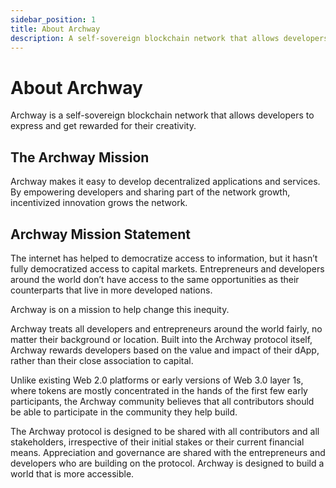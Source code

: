 ```yaml
---
sidebar_position: 1
title: About Archway
description: A self-sovereign blockchain network that allows developers to express and get rewarded for their creativity.
---
```


# About Archway

Archway is a self-sovereign blockchain network that allows developers to express and get rewarded for their creativity.

## The Archway Mission

Archway makes it easy to develop decentralized applications and services. By empowering developers and sharing part of the network growth, incentivized innovation grows the network.

## Archway Mission Statement

The internet has helped to democratize access to information, but it hasn’t fully democratized access to capital markets. Entrepreneurs and developers around the world don’t have access to the same opportunities as their counterparts that live in more developed nations. 

Archway is on a mission to help change this inequity. 

Archway treats all developers and entrepreneurs around the world fairly, no matter their background or location. Built into the Archway protocol itself, Archway rewards developers based on the value and impact of their dApp, rather than their close association to capital.

Unlike existing Web 2.0 platforms or early versions of Web 3.0 layer 1s, where tokens are mostly concentrated in the hands of the first few early participants, the Archway community believes that all contributors should be able to participate in the community they help build.

The Archway protocol is designed to be shared with all contributors and all stakeholders, irrespective of their initial stakes or their current financial means. Appreciation and governance are shared with the entrepreneurs and developers who are building on the protocol. Archway is designed to build a world that is more accessible.

